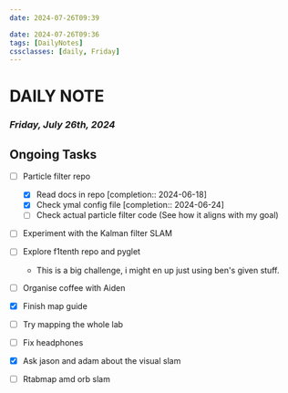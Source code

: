 ```yaml
---
date: 2024-07-26T09:39

date: 2024-07-26T09:36
tags: [DailyNotes]
cssclasses: [daily, Friday]
---
```

# DAILY NOTE
### *Friday, July 26th, 2024*

## Ongoing Tasks
- [ ] Particle filter repo
	- [x] Read docs in repo  [completion:: 2024-06-18]
	- [x] Check ymal config file  [completion:: 2024-06-24]
	- [ ] Check actual particle filter code (See how it aligns with my goal)
- [ ] Experiment with the Kalman filter SLAM
- [ ] Explore f1tenth repo and pyglet
	- This is a big challenge, i might en up just using ben's given stuff.
- [ ] Organise coffee with Aiden
- [x] Finish map guide
- [ ] Try mapping the whole lab
- [ ] Fix headphones
- [x] Ask jason and adam about the visual slam
- [ ] Rtabmap amd orb slam


